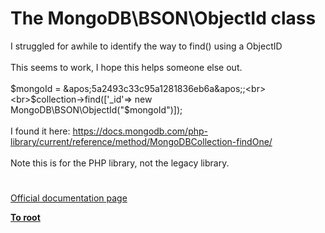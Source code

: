 # The MongoDB\BSON\ObjectId class



I struggled for awhile to identify the way to find() using a ObjectID <br><br>This seems to work, I hope this helps someone else out.  <br><br>$mongoId = &apos;5a2493c33c95a1281836eb6a&apos;;<br><br>$collection-&gt;find([&apos;_id&apos;=&gt; new MongoDB\BSON\ObjectId("$mongoId")]);<br><br>I found it here:   https://docs.mongodb.com/php-library/current/reference/method/MongoDBCollection-findOne/<br><br>Note this is for the PHP library, not the legacy library.  

#

[Official documentation page](https://www.php.net/manual/en/class.mongodb-bson-objectid.php)

**[To root](/README.md)**